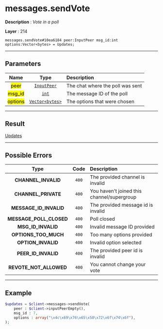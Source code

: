 # messages.sendVote

**Description** : *Vote in a poll*

**Layer** : 214

```tl
messages.sendVote#10ea6184 peer:InputPeer msg_id:int options:Vector<bytes> = Updates;
```

---

## Parameters

| Name | Type | Description |
| :---: | :---: | :--- |
| <mark>peer</mark> | [`InputPeer`](type/InputPeer) | The chat where the poll was sent |
| <mark>msg_id</mark> | [`int`](type/int) | The message ID of the poll |
| <mark>options</mark> | [`Vector<bytes>`](type/bytes) | The options that were chosen |

---

## Result

[Updates](type/Updates)

---

## Possible Errors

| Type | Code | Description |
| :---: | :---: | :--- |
| **CHANNEL_INVALID** | `400` | The provided channel is invalid |
| **CHANNEL_PRIVATE** | `400` | You haven't joined this channel/supergroup |
| **MESSAGE_ID_INVALID** | `400` | The provided message id is invalid |
| **MESSAGE_POLL_CLOSED** | `400` | Poll closed |
| **MSG_ID_INVALID** | `400` | Invalid message ID provided |
| **OPTIONS_TOO_MUCH** | `400` | Too many options provided |
| **OPTION_INVALID** | `400` | Invalid option selected |
| **PEER_ID_INVALID** | `400` | The provided peer id is invalid |
| **REVOTE_NOT_ALLOWED** | `400` | You cannot change your vote |

---

## Example

```php
$updates = $client->messages->sendVote(
	peer : $client->inputPeerEmpty(),
	msg_id : 7,
	options : array("\x4c\x69\x76\x65\x50\x72\x6f\x74\x6f"),
);
```